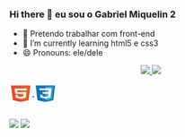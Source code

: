 ### Hi there 👋 eu sou o  Gabriel Miquelin  2

- 🔭  Pretendo trabalhar com front-end
- 🌱 I’m currently learning  html5 e css3
- 😄 Pronouns: ele/dele

<div align="center">
  <a href="https://github.com/gabrielmiquelin2">
  <img height="180em" src="https://github-readme-stats.vercel.app/api?username=gabrielmiquelin2&show_icons=true&theme=dark&include_all_commits=true&count_private=true"/>
  <img height="180em" src="https://github-readme-stats.vercel.app/api/top-langs/?username=gabrielmiquelin2&layout=compact&langs_count=7&theme=dark"/>
</div>

<div style="display: inline_block"><br>
  <img align="center" alt="Gabriel-HTML" height="30" width="40" src="https://raw.githubusercontent.com/devicons/devicon/master/icons/html5/html5-original.svg">
  <img align="center" alt="Gabriel-CSS" height="30" width="40" src="https://raw.githubusercontent.com/devicons/devicon/master/icons/css3/css3-original.svg">
</div>
  
  ##
 
<div> 
  <a href="https://www.linkedin.com/in/gabriel-f-02a94b230/"target="_blank"><img src="https://img.shields.io/badge/-LinkedIn-%230077B5?style=for-the-badge&logo=linkedin&logoColor=white" target="_blank"></a> 
  <a href="https://www.instagram.com/biel_miquelin/" target="_blank"><img src="https://img.shields.io/badge/-Instagram-%23E4405F?style=for-the-badge&logo=instagram&logoColor=white" target="_blank"></a>	
</div>
